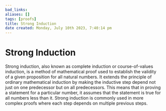```yaml
---
bad_links: 
aliases: []
tags: [proofs]
title: Strong Induction
date created: Monday, July 10th 2023, 7:40:14 pm
---
```

# Strong Induction

Strong induction, also known as complete induction or course-of-values induction, is a method of mathematical proof used to establish the validity of a given proposition for all natural numbers. It extends the principle of ordinary mathematical induction by making the inductive step depend not just on one predecessor but on all predecessors. This means that in proving a statement for a particular number, it assumes that the statement is true for all numbers less than it. Strong induction is commonly used in more complex proofs where each step depends on multiple previous steps.
